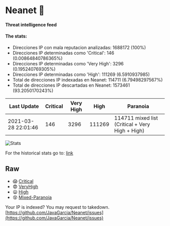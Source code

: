# Neanet :hocho:
#### Threat intelligence feed
#### The stats:

- Direcciones IP con mala reputacion analizadas: 1688172 (100%)
- Direcciones IP determinadas como 'Critical':  146 (0.00864840786365%)
- Direcciones IP determinadas como 'Very High':  3296 (0.195240769305%)
- Direcciones IP determinadas como 'High':  111269 (6.5910937985)
- Total de direcciones IP indexadas en Neanet:  114711 (6.79498297567%)
- Total de direcciones IP descartadas en Neanet:  1573461 (93.2050170243%)

| Last Update | Critical | Very High | High | Paranoia |
| --- | --- | --- | --- | --- |
| 2021-03-28 22:01:46 | 146 | 3296 | 111269 | 114711 mixed list (Critical + Very High + High)|

![Stats](https://docs.google.com/spreadsheets/d/e/2PACX-1vSnaNMIXVabIpDJjufMlzH7poXnshF3mgd8Is1g9ytUEzVsP5my4Trn8f-xkoLLQ38xpL3HtmUexLo6/pubchart?oid=501124687&format=image)

For the historical stats go to: [link](/stats.csv)
## Raw
- :scream: [Critical](https://raw.githubusercontent.com/JavaGarcia/Neanet/master/blacklists/neanet_critical.txt)
- :fearful: [VeryHigh](https://raw.githubusercontent.com/JavaGarcia/Neanet/master/blacklists/neanet_veryHigh.txtt)
- :frowning: [High](https://raw.githubusercontent.com/JavaGarcia/Neanet/master/blacklists/neanet_high.txt)
- :dizzy_face: [Mixed-Paranoia](https://raw.githubusercontent.com/JavaGarcia/Neanet/master/blacklists/neanet_all.txt)


Your IP is indexed? You may request to takedown. [https://github.com/JavaGarcia/Neanet/issues](https://github.com/JavaGarcia/Neanet/issues)










































































































































































































































































































































































































































































































































































































































































































































































































































































































































































































































































































































































































































































































































































































































































































































































































































































































































































































































































































































































































































































































































































































































































































































































































































































































































































































































































































































































































































































































































































































































































































































































































































































































































































































































































































































































































































































































































































































































































































































































































































































































































































































































































































































































































































































































































































































































































































































































































































































































































































































































































































































































































































































































































































































